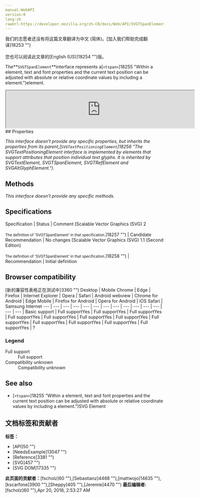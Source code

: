 ```yaml
---
manual:WebAPI
version:0
lang:zh
rawUrl:https://developer.mozilla.org/zh-CN/docs/Web/API/SVGTSpanElement
---
```




<bdi>我们的志愿者还没有将这篇文章翻译为<bdi>中文 (简体)</bdi>。[加入我们帮助完成翻译]18253 "")<br></br>您也可以阅读此文章的[English (US)]18254 "")版。</bdi>






The**`SVGTSpanElement`**interface represents a[`<tspan>`]18255 "Within a <text> element, text and font properties and the current text position can be adjusted with absolute or relative coordinate values by including a <tspan> element.")element.

<iframe src='https://mdn.mozillademos.org/en-US/docs/Web/API/SVGTSpanElement$samples/inheritance_diagram?revision=1375654' width='600' height='120'></iframe>
## Properties<a name="Properties"></a>


<em>This interface doesn&#39;t provide any specific properties, but inherits the properties from its parent,[`SVGTextPositioningElement`]18256 "The SVGTextPositioningElement interface is implemented by elements that support attributes that position individual text glyphs. It is inherited by SVGTextElement, SVGTSpanElement, SVGTRefElement and SVGAltGlyphElement.").</em>


## Methods<a name="Methods"></a>


<em>This interface doesn&#39;t provide any specific methods.</em>


## Specifications<a name="Specifications"></a>
Specification | Status | Comment 
[Scalable Vector Graphics (SVG) 2<br></br><small>The definition of &#39;SVGTSpanElement&#39; in that specification.</small>]18257 "") | Candidate Recommendation | No changes 
[Scalable Vector Graphics (SVG) 1.1 (Second Edition)<br></br><small>The definition of &#39;SVGTSpanElement&#39; in that specification.</small>]18258 "") | Recommendation | Initial definition 


## Browser compatibility<a name="Browser_compatibility"></a>
[新的兼容性表格正在测试中<i></i>]3360 "")
<abbr>Desktop<i></i></abbr> | <abbr>Mobile<i></i></abbr> 
<abbr>Chrome<i></i></abbr> | <abbr>Edge<i></i></abbr> | <abbr>Firefox<i></i></abbr> | <abbr>Internet Explorer<i></i></abbr> | <abbr>Opera<i></i></abbr> | <abbr>Safari<i></i></abbr> | <abbr>Android webview<i></i></abbr> | <abbr>Chrome for Android<i></i></abbr> | <abbr>Edge Mobile<i></i></abbr> | <abbr>Firefox for Android<i></i></abbr> | <abbr>Opera for Android<i></i></abbr> | <abbr>iOS Safari<i></i></abbr> | <abbr>Samsung Internet<i></i></abbr> 
 ---  |  ---  |  ---  |  ---  |  ---  |  ---  |  ---  |  ---  |  ---  |  ---  |  ---  |  ---  |  ---  |  ---  | 
Basic support | <abbr>Full support</abbr>Yes | <abbr>Full support</abbr>Yes | <abbr>Full support</abbr>Yes | <abbr>Full support</abbr>Yes | <abbr>Full support</abbr>Yes | <abbr>Full support</abbr>Yes | <abbr>Full support</abbr>Yes | <abbr>Full support</abbr>Yes | <abbr>Full support</abbr>Yes | <abbr>Full support</abbr>Yes | <abbr>Full support</abbr>Yes | <abbr>Full support</abbr>Yes | <abbr>?</abbr> 


### Legend<a name="Legend"></a>
<dl><dt id=''><abbr>Full support</abbr></dt><dd>Full support</dd><dt id=''><abbr>Compatibility unknown</abbr></dt><dd>Compatibility unknown</dd></dl>

## See also<a name="See_also"></a>

* [`<tspan>`]18255 "Within a <text> element, text and font properties and the current text position can be adjusted with absolute or relative coordinate values by including a <tspan> element.")SVG Element



## 文档标签和贡献者
**标签：**
* [API]50 "")
* [NeedsExample]13047 "")
* [Reference]3381 "")
* [SVG]457 "")
* [SVG DOM]17335 "")

**此页面的贡献者：**[fscholz]60 ""),[Sebastianz]4468 ""),[mattwojo]14635 ""),[kscarfone]3900 ""),[Sheppy]405 ""),[Jeremie]4470 "")
**最后编辑者:**[fscholz]60 ""),<time>Apr 20, 2018, 2:53:27 AM</time>


